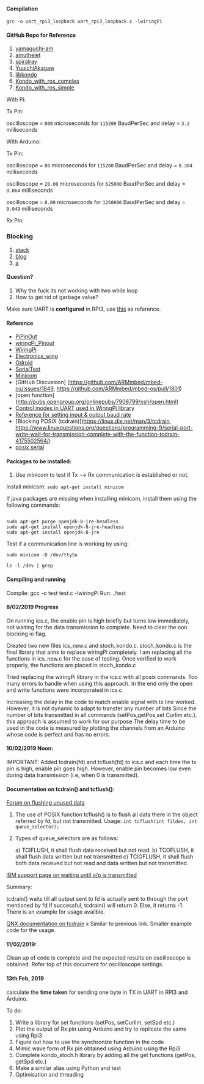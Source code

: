 
#### Compilation
`gcc -o uart_rpi3_loopback uart_rpi3_loopback.c -lwiringPi`


#### GitHub Repo for Reference
 
1. [yamaguchi-am](https://github.com/yamaguchi-am/kondo-ics)
2. [amuthelet](https://github.com/amuthelet/kondo)
3. [spiralray](https://github.com/spiralray/kondo)
4. [YuuichiAkagaw](https://gist.github.com/YuuichiAkagawa/3682021)
5. [libkondo](https://bitbucket.org/vo/libkondo4/src)
6. [Kondo_with_ros_comples](https://github.com/longjie/kondo_motor)
7. [Kondo_with_ros_simple](https://www.ngolongtech.net/2016/12/krs-series-kondo-servo-with-ros.html)


With Pi:

Tx Pin:

oscilloscope = `800` microseconds for `115200` BaudPerSec and delay = `3.2` milliseconds

With Arduino:  

Tx Pin:

oscilloscope = `80` microseconds for `115200` BaudPerSec and delay = `0.304` milliseconds

oscilloscope = `20.00` microseconds for `625000` BaudPerSec and delay = `0.064` milliseconds

oscilloscope = `8.00` microseconds for `1250000` BaudPerSec and delay = `0.049` milliseconds

Rx Pin:



### Blocking

1. [stack](https://stackoverflow.com/questions/42449987/is-the-write-function-in-c-blocking-or-non-blocking)
2. [blog](https://eklitzke.org/blocking-io-nonblocking-io-and-epoll)
3. [a](http://pubs.opengroup.org/onlinepubs/9699919799/functions/write.html)

#### Question?
1. Why the fuck its not working with two while loop
2. How to get rid of garbage value?

Make sure UART is **configured** in RPI3, use [this](https://www.electronicwings.com/raspberry-pi/raspberry-pi-uart-communication-using-python-and-c) as reference. 

#### Reference
* [PiPinOut](https://www.google.com/search?q=gpio+rpi3+pinout&tbm=isch&source=iu&ictx=1&fir=uzJLoQO8mMNq7M%253A%252CO7iK81du5nUBUM%252C_&usg=AI4_-kT1FivXi9CX71rcYsEdYpg8QoGwvw&sa=X&ved=2ahUKEwiUy67JoangAhVLtI8KHQVkCLQQ9QEwAnoECAUQCA#imgrc=uzJLoQO8mMNq7M:)
* [wiringPi_Pinout](http://wiringpi.com/pins/)
* [WiringPi](http://wiringpi.com/reference/serial-library/)
* [Electronics_wing](https://www.electronicwings.com/raspberry-pi/raspberry-pi-uart-communication-using-python-and-c)
* [Odroid](https://wiki.odroid.com/odroid-xu4/application_note/gpio/wiringpi)
* [SerialTest](https://github.com/WiringPi/WiringPi/blob/master/examples/serialTest.c)
* [Minicom](https://medium.com/@amitasinghchauhan/serial-port-debugging-101-loopback-test-4a7e40da9055)
* [GitHub Discussion] (https://github.com/ARMmbed/mbed-os/issues/1849, https://github.com/ARMmbed/mbed-os/pull/1801)
* [open function] (http://pubs.opengroup.org/onlinepubs/7908799/xsh/open.html)
* [Control modes in UART used in WiringPi library](http://www.delorie.com/gnu/docs/glibc/libc_364.html)
* [Reference for setting input & output baud rate](http://www.delorie.com/gnu/docs/glibc/libc_366.html)
* [Blocking POSIX (tcdrain)](https://linux.die.net/man/3/tcdrain, https://www.linuxquestions.org/questions/programming-9/serial-port-write-wait-for-transmission-complete-with-the-function-tcdrain-4175502564/)
* [posix serial](https://github.com/cbrake/linux-serial-test/blob/master/linux-serial-test.c)

#### Packages to be installed: 

1. Use minicom to test if Tx --> Rx communication is established or not.

Install minicom: `sudo apt-get install minicom`

If java packages are missing when installing minicom, install them using the following commands: 

```

sudo apt-get purge openjdk-8-jre-headless
sudo apt-get install openjdk-8-jre-headless
sudo apt-get install openjdk-8-jre

```

Test if a communication line is working by using:

`sudo minicom -D /dev/ttySo`
 

`ls -l /dev | grep `

#### Compiling and running 

Compile: gcc -o test test.c -lwiringPi
Run: ./test

#### 8/02/2019 Progress

On running ics.c, the enable pin is high briefly but turns low immediately, not waiting for the data transmission to complete. 
Need to clear the non blocking io flag.

Created two new files ics_new.c and stoch_kondo.c. stoch_kondo.c is the final library that aims to replace wiringPi completely. 
I am replacing all the functions in ics_new.c for the ease of testing. Once verified to work properly, the functions are placed in stoch_kondo.c 

Tried replacing the wiringPi library in the ics.c with all posix commands. Too many errors to handle when using this approach. 
In the end only the open and write functions were incorporated in ics.c 

Increasing the delay in the code to match enable signal with tx line worked. However, it is not dynamic to adapt to transfer any number of bits
Since the number of bits transmitted in all commands (setPos,getPos,set Curlim etc.), this approach is assumed to work for our purpose
The delay time to be used in the code is measured by plotting the channels from an Arduino whose code is perfect and has no errors.


#### 10/02/2019 Noon: 

IMPORTANT: Added tcdrain(fd) and tcflush(fd) to ics.c and each time the tx pin is high, enable pin goes high. 
However, enable pin becomes low even during data transmission (i.e, when 0 is transmitted).

#### Documentation on tcdrain() and tcflush():

[Forum on flushing unused data](https://stackoverflow.com/questions/10938882/how-can-i-flush-unread-data-from-a-tty-input-queue-on-a-unix-system)

1. The use of POSIX function tcflush() is to flush all data there in the object referred by fd, but not transmitted. 
Usage: `int tcflush(int fildes, int queue_selector);`

2. Types of queue_selectors are as follows: 

	a) TCIFLUSH, it shall flush data received but not read.
	b) TCOFLUSH, it shall flush data written but not transmitted
	c) TCIOFLUSH, it shall flush both data received but not read and data written but not transmitted.
	
[IBM support page on waiting until o/p is transmitted](https://www.ibm.com/support/knowledgecenter/en/SSLTBW_2.3.0/com.ibm.zos.v2r3.bpxbd00/rttcd.htm)

Summary: 

tcdrain() waits till all output sent to fd is actually sent to through the port mentioned by fd
If successful, tcdrain() will return 0. Else, it returns -1.
There is an example for usage availble. 

[QNX documentation on tcdrain](http://www.qnx.com/developers/docs/6.5.0SP1.update/com.qnx.doc.neutrino_lib_ref/t/tcdrain.html)
x
Similar to previous link. Smaller example code for the usage. 

#### 11/02/2019:

Clean up of code is complete and the expected results on oscilloscope is obtained. Refer top of this document for oscilloscope settings. 


#### 13th Feb, 2019

calculate the **time taken** for sending one byte in TX in UART in RPI3 and Arduino.

To do: 

1. Write a library for set functions (setPos, setCurlim, setSpd etc.) 
2. Plot the output of Rx pin using Arduino and try to replicate the same using Rpi3
3. Figure out how to use the synchronize function in the code
4. Mimic wave form of Rx pin obtained using Arduino using the Rpi3
5. Complete kondo_stoch.h library by adding all the get functions (getPos, getSpd etc.)
6. Make a similar alias using Python and test
7. Optimisation and threading


